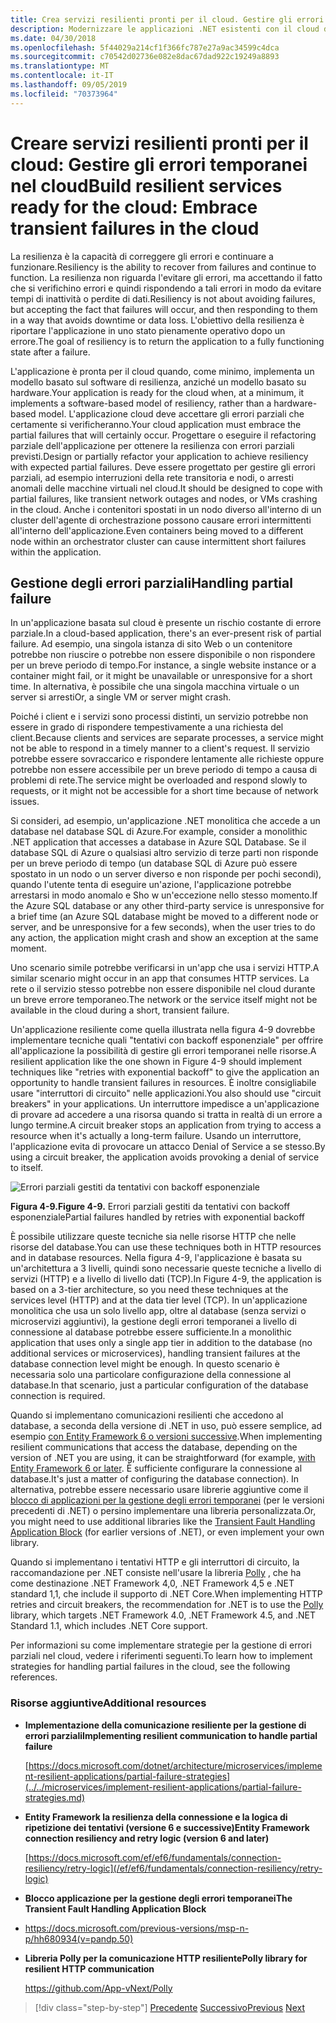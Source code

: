 ```yaml
---
title: Crea servizi resilienti pronti per il cloud. Gestire gli errori temporanei nel cloud
description: Modernizzare le applicazioni .NET esistenti con il cloud di Azure e i contenitori di Windows | Crea servizi resilienti pronti per il cloud. Gestire gli errori temporanei nel cloud
ms.date: 04/30/2018
ms.openlocfilehash: 5f44029a214cf1f366fc787e27a9ac34599c4dca
ms.sourcegitcommit: c70542d02736e082e8dac67dad922c19249a8893
ms.translationtype: MT
ms.contentlocale: it-IT
ms.lasthandoff: 09/05/2019
ms.locfileid: "70373964"
---
```

# <a name="build-resilient-services-ready-for-the-cloud-embrace-transient-failures-in-the-cloud"></a><span data-ttu-id="c9cb3-105">Creare servizi resilienti pronti per il cloud: Gestire gli errori temporanei nel cloud</span><span class="sxs-lookup"><span data-stu-id="c9cb3-105">Build resilient services ready for the cloud: Embrace transient failures in the cloud</span></span>

<span data-ttu-id="c9cb3-106">La resilienza è la capacità di correggere gli errori e continuare a funzionare.</span><span class="sxs-lookup"><span data-stu-id="c9cb3-106">Resiliency is the ability to recover from failures and continue to function.</span></span> <span data-ttu-id="c9cb3-107">La resilienza non riguarda l'evitare gli errori, ma accettando il fatto che si verifichino errori e quindi rispondendo a tali errori in modo da evitare tempi di inattività o perdite di dati.</span><span class="sxs-lookup"><span data-stu-id="c9cb3-107">Resiliency is not about avoiding failures, but accepting the fact that failures will occur, and then responding to them in a way that avoids downtime or data loss.</span></span> <span data-ttu-id="c9cb3-108">L'obiettivo della resilienza è riportare l'applicazione in uno stato pienamente operativo dopo un errore.</span><span class="sxs-lookup"><span data-stu-id="c9cb3-108">The goal of resiliency is to return the application to a fully functioning state after a failure.</span></span>

<span data-ttu-id="c9cb3-109">L'applicazione è pronta per il cloud quando, come minimo, implementa un modello basato sul software di resilienza, anziché un modello basato su hardware.</span><span class="sxs-lookup"><span data-stu-id="c9cb3-109">Your application is ready for the cloud when, at a minimum, it implements a software-based model of resiliency, rather than a hardware-based model.</span></span> <span data-ttu-id="c9cb3-110">L'applicazione cloud deve accettare gli errori parziali che certamente si verificheranno.</span><span class="sxs-lookup"><span data-stu-id="c9cb3-110">Your cloud application must embrace the partial failures that will certainly occur.</span></span> <span data-ttu-id="c9cb3-111">Progettare o eseguire il refactoring parziale dell'applicazione per ottenere la resilienza con errori parziali previsti.</span><span class="sxs-lookup"><span data-stu-id="c9cb3-111">Design or partially refactor your application to achieve resiliency with expected partial failures.</span></span> <span data-ttu-id="c9cb3-112">Deve essere progettato per gestire gli errori parziali, ad esempio interruzioni della rete transitoria e nodi, o arresti anomali delle macchine virtuali nel cloud.</span><span class="sxs-lookup"><span data-stu-id="c9cb3-112">It should be designed to cope with partial failures, like transient network outages and nodes, or VMs crashing in the cloud.</span></span> <span data-ttu-id="c9cb3-113">Anche i contenitori spostati in un nodo diverso all'interno di un cluster dell'agente di orchestrazione possono causare errori intermittenti all'interno dell'applicazione.</span><span class="sxs-lookup"><span data-stu-id="c9cb3-113">Even containers being moved to a different node within an orchestrator cluster can cause intermittent short failures within the application.</span></span>

## <a name="handling-partial-failure"></a><span data-ttu-id="c9cb3-114">Gestione degli errori parziali</span><span class="sxs-lookup"><span data-stu-id="c9cb3-114">Handling partial failure</span></span>

<span data-ttu-id="c9cb3-115">In un'applicazione basata sul cloud è presente un rischio costante di errore parziale.</span><span class="sxs-lookup"><span data-stu-id="c9cb3-115">In a cloud-based application, there's an ever-present risk of partial failure.</span></span> <span data-ttu-id="c9cb3-116">Ad esempio, una singola istanza di sito Web o un contenitore potrebbe non riuscire o potrebbe non essere disponibile o non rispondere per un breve periodo di tempo.</span><span class="sxs-lookup"><span data-stu-id="c9cb3-116">For instance, a single website instance or a container might fail, or it might be unavailable or unresponsive for a short time.</span></span> <span data-ttu-id="c9cb3-117">In alternativa, è possibile che una singola macchina virtuale o un server si arresti</span><span class="sxs-lookup"><span data-stu-id="c9cb3-117">Or, a single VM or server might crash.</span></span>

<span data-ttu-id="c9cb3-118">Poiché i client e i servizi sono processi distinti, un servizio potrebbe non essere in grado di rispondere tempestivamente a una richiesta del client.</span><span class="sxs-lookup"><span data-stu-id="c9cb3-118">Because clients and services are separate processes, a service might not be able to respond in a timely manner to a client's request.</span></span> <span data-ttu-id="c9cb3-119">Il servizio potrebbe essere sovraccarico e rispondere lentamente alle richieste oppure potrebbe non essere accessibile per un breve periodo di tempo a causa di problemi di rete.</span><span class="sxs-lookup"><span data-stu-id="c9cb3-119">The service might be overloaded and respond slowly to requests, or it might not be accessible for a short time because of network issues.</span></span>

<span data-ttu-id="c9cb3-120">Si consideri, ad esempio, un'applicazione .NET monolitica che accede a un database nel database SQL di Azure.</span><span class="sxs-lookup"><span data-stu-id="c9cb3-120">For example, consider a monolithic .NET application that accesses a database in Azure SQL Database.</span></span> <span data-ttu-id="c9cb3-121">Se il database SQL di Azure o qualsiasi altro servizio di terze parti non risponde per un breve periodo di tempo (un database SQL di Azure può essere spostato in un nodo o un server diverso e non risponde per pochi secondi), quando l'utente tenta di eseguire un'azione, l'applicazione potrebbe arrestarsi in modo anomalo e Sho w un'eccezione nello stesso momento.</span><span class="sxs-lookup"><span data-stu-id="c9cb3-121">If the Azure SQL database or any other third-party service is unresponsive for a brief time (an Azure SQL database might be moved to a different node or server, and be unresponsive for a few seconds), when the user tries to do any action, the application might crash and show an exception at the same moment.</span></span>

<span data-ttu-id="c9cb3-122">Uno scenario simile potrebbe verificarsi in un'app che usa i servizi HTTP.</span><span class="sxs-lookup"><span data-stu-id="c9cb3-122">A similar scenario might occur in an app that consumes HTTP services.</span></span> <span data-ttu-id="c9cb3-123">La rete o il servizio stesso potrebbe non essere disponibile nel cloud durante un breve errore temporaneo.</span><span class="sxs-lookup"><span data-stu-id="c9cb3-123">The network or the service itself might not be available in the cloud during a short, transient failure.</span></span>

<span data-ttu-id="c9cb3-124">Un'applicazione resiliente come quella illustrata nella figura 4-9 dovrebbe implementare tecniche quali "tentativi con backoff esponenziale" per offrire all'applicazione la possibilità di gestire gli errori temporanei nelle risorse.</span><span class="sxs-lookup"><span data-stu-id="c9cb3-124">A resilient application like the one shown in Figure 4-9 should implement techniques like "retries with exponential backoff" to give the application an opportunity to handle transient failures in resources.</span></span> <span data-ttu-id="c9cb3-125">È inoltre consigliabile usare "interruttori di circuito" nelle applicazioni.</span><span class="sxs-lookup"><span data-stu-id="c9cb3-125">You also should use "circuit breakers" in your applications.</span></span> <span data-ttu-id="c9cb3-126">Un interruttore impedisce a un'applicazione di provare ad accedere a una risorsa quando si tratta in realtà di un errore a lungo termine.</span><span class="sxs-lookup"><span data-stu-id="c9cb3-126">A circuit breaker stops an application from trying to access a resource when it's actually a long-term failure.</span></span> <span data-ttu-id="c9cb3-127">Usando un interruttore, l'applicazione evita di provocare un attacco Denial of Service a se stesso.</span><span class="sxs-lookup"><span data-stu-id="c9cb3-127">By using a circuit breaker, the application avoids provoking a denial of service to itself.</span></span>

![Errori parziali gestiti da tentativi con backoff esponenziale](./media/image9.png)

<span data-ttu-id="c9cb3-129">**Figura 4-9.**</span><span class="sxs-lookup"><span data-stu-id="c9cb3-129">**Figure 4-9.**</span></span> <span data-ttu-id="c9cb3-130">Errori parziali gestiti da tentativi con backoff esponenziale</span><span class="sxs-lookup"><span data-stu-id="c9cb3-130">Partial failures handled by retries with exponential backoff</span></span>

<span data-ttu-id="c9cb3-131">È possibile utilizzare queste tecniche sia nelle risorse HTTP che nelle risorse del database.</span><span class="sxs-lookup"><span data-stu-id="c9cb3-131">You can use these techniques both in HTTP resources and in database resources.</span></span> <span data-ttu-id="c9cb3-132">Nella figura 4-9, l'applicazione è basata su un'architettura a 3 livelli, quindi sono necessarie queste tecniche a livello di servizi (HTTP) e a livello di livello dati (TCP).</span><span class="sxs-lookup"><span data-stu-id="c9cb3-132">In Figure 4-9, the application is based on a 3-tier architecture, so you need these techniques at the services level (HTTP) and at the data tier level (TCP).</span></span> <span data-ttu-id="c9cb3-133">In un'applicazione monolitica che usa un solo livello app, oltre al database (senza servizi o microservizi aggiuntivi), la gestione degli errori temporanei a livello di connessione al database potrebbe essere sufficiente.</span><span class="sxs-lookup"><span data-stu-id="c9cb3-133">In a monolithic application that uses only a single app tier in addition to the database (no additional services or microservices), handling transient failures at the database connection level might be enough.</span></span> <span data-ttu-id="c9cb3-134">In questo scenario è necessaria solo una particolare configurazione della connessione al database.</span><span class="sxs-lookup"><span data-stu-id="c9cb3-134">In that scenario, just a particular configuration of the database connection is required.</span></span>

<span data-ttu-id="c9cb3-135">Quando si implementano comunicazioni resilienti che accedono al database, a seconda della versione di .NET in uso, può essere semplice, ad esempio [con Entity Framework 6 o versioni successive](/ef/ef6/fundamentals/connection-resiliency/retry-logic).</span><span class="sxs-lookup"><span data-stu-id="c9cb3-135">When implementing resilient communications that access the database, depending on the version of .NET you are using, it can be straightforward (for example, [with Entity Framework 6 or later](/ef/ef6/fundamentals/connection-resiliency/retry-logic).</span></span> <span data-ttu-id="c9cb3-136">È sufficiente configurare la connessione al database.</span><span class="sxs-lookup"><span data-stu-id="c9cb3-136">It's just a matter of configuring the database connection).</span></span> <span data-ttu-id="c9cb3-137">In alternativa, potrebbe essere necessario usare librerie aggiuntive come il [blocco di applicazioni per la gestione degli errori temporanei](https://docs.microsoft.com/previous-versions/msp-n-p/hh680934(v=pandp.50)) (per le versioni precedenti di .NET) o persino implementare una libreria personalizzata.</span><span class="sxs-lookup"><span data-stu-id="c9cb3-137">Or, you might need to use additional libraries like the [Transient Fault Handling Application Block](https://docs.microsoft.com/previous-versions/msp-n-p/hh680934(v=pandp.50)) (for earlier versions of .NET), or even implement your own library.</span></span>

<span data-ttu-id="c9cb3-138">Quando si implementano i tentativi HTTP e gli interruttori di circuito, la raccomandazione per .NET consiste nell'usare la libreria [Polly](https://github.com/App-vNext/Polly) , che ha come destinazione .NET Framework 4,0, .NET Framework 4,5 e .NET standard 1,1, che include il supporto di .NET Core.</span><span class="sxs-lookup"><span data-stu-id="c9cb3-138">When implementing HTTP retries and circuit breakers, the recommendation for .NET is to use the [Polly](https://github.com/App-vNext/Polly) library, which targets .NET Framework 4.0, .NET Framework 4.5, and .NET Standard 1.1, which includes .NET Core support.</span></span>

<span data-ttu-id="c9cb3-139">Per informazioni su come implementare strategie per la gestione di errori parziali nel cloud, vedere i riferimenti seguenti.</span><span class="sxs-lookup"><span data-stu-id="c9cb3-139">To learn how to implement strategies for handling partial failures in the cloud, see the following references.</span></span>

### <a name="additional-resources"></a><span data-ttu-id="c9cb3-140">Risorse aggiuntive</span><span class="sxs-lookup"><span data-stu-id="c9cb3-140">Additional resources</span></span>

- <span data-ttu-id="c9cb3-141">**Implementazione della comunicazione resiliente per la gestione di errori parziali**</span><span class="sxs-lookup"><span data-stu-id="c9cb3-141">**Implementing resilient communication to handle partial failure**</span></span>

    [https://docs.microsoft.com/dotnet/architecture/microservices/implement-resilient-applications/partial-failure-strategies](../../microservices/implement-resilient-applications/partial-failure-strategies.md)

- <span data-ttu-id="c9cb3-142">**Entity Framework la resilienza della connessione e la logica di ripetizione dei tentativi (versione 6 e successive)**</span><span class="sxs-lookup"><span data-stu-id="c9cb3-142">**Entity Framework connection resiliency and retry logic (version 6 and later)**</span></span>

    [https://docs.microsoft.com/ef/ef6/fundamentals/connection-resiliency/retry-logic](/ef/ef6/fundamentals/connection-resiliency/retry-logic)

- <span data-ttu-id="c9cb3-143">**Blocco applicazione per la gestione degli errori temporanei**</span><span class="sxs-lookup"><span data-stu-id="c9cb3-143">**The Transient Fault Handling Application Block**</span></span>

- <https://docs.microsoft.com/previous-versions/msp-n-p/hh680934(v=pandp.50)>

- <span data-ttu-id="c9cb3-144">**Libreria Polly per la comunicazione HTTP resiliente**</span><span class="sxs-lookup"><span data-stu-id="c9cb3-144">**Polly library for resilient HTTP communication**</span></span>

    https://github.com/App-vNext/Polly

>[!div class="step-by-step"]
><span data-ttu-id="c9cb3-145">[Precedente](when-to-deploy-windows-containers-to-azure-container-service-kubernetes.md)
>[Successivo](modernize-your-apps-with-monitoring-and-telemetry.md)</span><span class="sxs-lookup"><span data-stu-id="c9cb3-145">[Previous](when-to-deploy-windows-containers-to-azure-container-service-kubernetes.md)
[Next](modernize-your-apps-with-monitoring-and-telemetry.md)</span></span>
